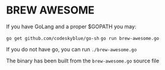 # BREW AWESOME

If you have GoLang and a proper $GOPATH you may:

```go get github.com/codeskyblue/go-sh```
```go run brew-awesome.go```

If you do not have go, you can run ```./brew-awesome.go```

The binary has been built from the ```brew-awesome.go``` source file
